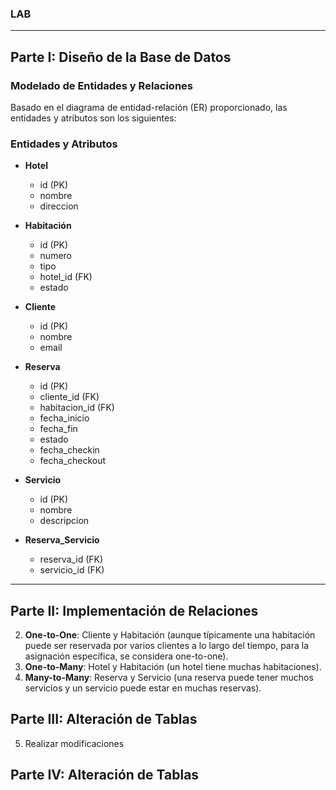 ### LAB
<hr>

## Parte I: Diseño de la Base de Datos

### Modelado de Entidades y Relaciones

Basado en el diagrama de entidad-relación (ER) proporcionado, las entidades y atributos son los siguientes:

### Entidades y Atributos

- **Hotel**
  - id (PK)
  - nombre
  - direccion

- **Habitación**
  - id (PK)
  - numero
  - tipo
  - hotel_id (FK)
  - estado

- **Cliente**
  - id (PK)
  - nombre
  - email

- **Reserva**
  - id (PK)
  - cliente_id (FK)
  - habitacion_id (FK)
  - fecha_inicio
  - fecha_fin
  - estado
  - fecha_checkin
  - fecha_checkout

- **Servicio**
  - id (PK)
  - nombre
  - descripcion

- **Reserva_Servicio**
  - reserva_id (FK)
  - servicio_id (FK)



<hr>

## Parte II: Implementación de Relaciones

2. **One-to-One**: Cliente y Habitación (aunque típicamente una habitación puede ser reservada por varios clientes a lo largo del tiempo, para la asignación específica, se considera one-to-one).
3. **One-to-Many**: Hotel y Habitación (un hotel tiene muchas habitaciones).
4. **Many-to-Many**: Reserva y Servicio (una reserva puede tener muchos servicios y un servicio puede estar en muchas reservas).


## Parte III: Alteración de Tablas
5. Realizar modificaciones 


## Parte IV: Alteración de Tablas

